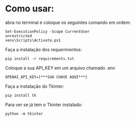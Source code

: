 # Como usar:

abra no terminal e coloque os seguintes comando em ordem:

    Set-ExecutionPolicy -Scope CurrentUser 
    unrestricted 
    venv\Scripts\Activate.ps1

Faça a instalação dos requerimentos:

    pip install -r requirements.txt
  
 Coloque a sua API_KEY em um arquivo chamado .env
	
	OPENAI_API_KEY=[***SUA CHAVE AQUI***]

Faça a instalação do Tkinter:

    pip install tk

Para ver se já tem o Tkinter instalado:

    python -m tkinter
